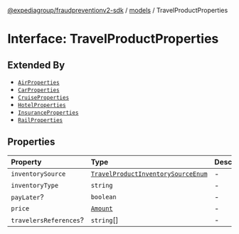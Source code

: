 [@expediagroup/fraudpreventionv2-sdk](../../index.md) / [models](../index.md) / TravelProductProperties

# Interface: TravelProductProperties

## Extended By

- [`AirProperties`](AirProperties.md)
- [`CarProperties`](CarProperties.md)
- [`CruiseProperties`](CruiseProperties.md)
- [`HotelProperties`](HotelProperties.md)
- [`InsuranceProperties`](InsuranceProperties.md)
- [`RailProperties`](RailProperties.md)

## Properties

| Property | Type | Description | Source |
| :------ | :------ | :------ | :------ |
| `inventorySource` | [`TravelProductInventorySourceEnum`](../type-aliases/TravelProductInventorySourceEnum.md) | - | models/TravelProduct.ts:70 |
| `inventoryType` | `string` | - | models/TravelProduct.ts:69 |
| `payLater`? | `boolean` | - | models/TravelProduct.ts:72 |
| `price` | [`Amount`](../classes/Amount.md) | - | models/TravelProduct.ts:68 |
| `travelersReferences`? | `string`[] | - | models/TravelProduct.ts:71 |
